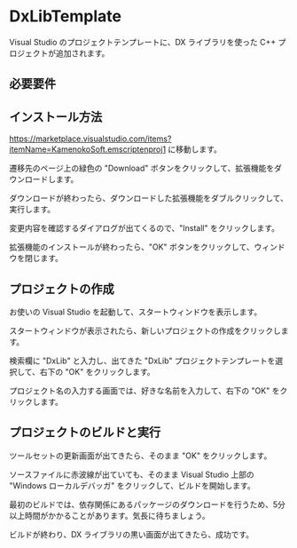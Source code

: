 # DxLibTemplate

Visual Studio のプロジェクトテンプレートに、DX ライブラリを使った C++ プロジェクトが追加されます。

## 必要要件

## インストール方法

<https://marketplace.visualstudio.com/items?itemName=KamenokoSoft.emscriptenproj1> に移動します。

遷移先のページ上の緑色の "Download" ボタンをクリックして、拡張機能をダウンロードします。

ダウンロードが終わったら、ダウンロードした拡張機能をダブルクリックして、実行します。

変更内容を確認するダイアログが出てくるので、"Install" をクリックします。

拡張機能のインストールが終わったら、"OK" ボタンをクリックして、ウィンドウを閉じます。

## プロジェクトの作成

お使いの Visual Studio を起動して、スタートウィンドウを表示します。

スタートウィンドウが表示されたら、新しいプロジェクトの作成をクリックします。

検索欄に "DxLib" と入力し、出てきた "DxLib" プロジェクトテンプレートを選択して、右下の "OK" をクリックします。

プロジェクト名の入力する画面では、好きな名前を入力して、右下の "OK" をクリックします。

## プロジェクトのビルドと実行

ツールセットの更新画面が出てきたら、そのまま "OK" をクリックします。

ソースファイルに赤波線が出ていても、そのまま Visual Studio 上部の "Windows ローカルデバッガ" をクリックして、ビルドを開始します。

最初のビルドでは、依存関係にあるパッケージのダウンロードを行うため、5分以上時間がかかることがあります。気長に待ちましょう。

ビルドが終わり、DX ライブラリの黒い画面が出てきたら、成功です。
